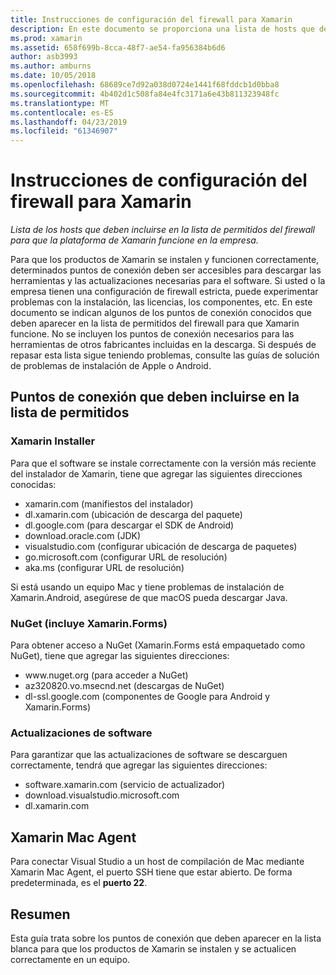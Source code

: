 ```yaml
---
title: Instrucciones de configuración del firewall para Xamarin
description: En este documento se proporciona una lista de hosts que deben estar en la lista blanca del firewall para permitir que Xamarin trabaje en un entorno corporativo.
ms.prod: xamarin
ms.assetid: 658f699b-8cca-48f7-ae54-fa956384b6d6
author: asb3993
ms.author: amburns
ms.date: 10/05/2018
ms.openlocfilehash: 68689ce7d92a038d0724e1441f68fddcb1d0bba8
ms.sourcegitcommit: 4b402d1c508fa84e4fc3171a6e43b811323948fc
ms.translationtype: MT
ms.contentlocale: es-ES
ms.lasthandoff: 04/23/2019
ms.locfileid: "61346907"
---
```

# <a name="xamarin-firewall-configuration-instructions"></a>Instrucciones de configuración del firewall para Xamarin

_Lista de los hosts que deben incluirse en la lista de permitidos del firewall para que la plataforma de Xamarin funcione en la empresa._

Para que los productos de Xamarin se instalen y funcionen correctamente, determinados puntos de conexión deben ser accesibles para descargar las herramientas y las actualizaciones necesarias para el software. Si usted o la empresa tienen una configuración de firewall estricta, puede experimentar problemas con la instalación, las licencias, los componentes, etc. En este documento se indican algunos de los puntos de conexión conocidos que deben aparecer en la lista de permitidos del firewall para que Xamarin funcione.  No se incluyen los puntos de conexión necesarios para las herramientas de otros fabricantes incluidas en la descarga. Si después de repasar esta lista sigue teniendo problemas, consulte las guías de solución de problemas de instalación de Apple o Android.

## <a name="endpoints-to-whitelist"></a>Puntos de conexión que deben incluirse en la lista de permitidos

### <a name="xamarin-installer"></a>Xamarin Installer

Para que el software se instale correctamente con la versión más reciente del instalador de Xamarin, tiene que agregar las siguientes direcciones conocidas:

- xamarin.com (manifiestos del instalador)
- dl.xamarin.com (ubicación de descarga del paquete)
- dl.google.com (para descargar el SDK de Android)
- download.oracle.com (JDK)
- visualstudio.com (configurar ubicación de descarga de paquetes)
- go.microsoft.com (configurar URL de resolución)
- aka.ms (configurar URL de resolución)

Si está usando un equipo Mac y tiene problemas de instalación de Xamarin.Android, asegúrese de que macOS pueda descargar Java.

### <a name="nuget-including-xamarinforms"></a>NuGet (incluye Xamarin.Forms)

Para obtener acceso a NuGet (Xamarin.Forms está empaquetado como NuGet), tiene que agregar las siguientes direcciones:

- www\.nuget.org (para acceder a NuGet)
- az320820.vo.msecnd.net (descargas de NuGet)
- dl-ssl.google.com (componentes de Google para Android y Xamarin.Forms)

### <a name="software-updates"></a>Actualizaciones de software

Para garantizar que las actualizaciones de software se descarguen correctamente, tendrá que agregar las siguientes direcciones:

- software.xamarin.com (servicio de actualizador)
- download.visualstudio.microsoft.com
- dl.xamarin.com

## <a name="xamarin-mac-agent"></a>Xamarin Mac Agent

Para conectar Visual Studio a un host de compilación de Mac mediante Xamarin Mac Agent, el puerto SSH tiene que estar abierto. De forma predeterminada, es el **puerto 22**.

## <a name="summary"></a>Resumen

Esta guía trata sobre los puntos de conexión que deben aparecer en la lista blanca para que los productos de Xamarin se instalen y se actualicen correctamente en un equipo.
